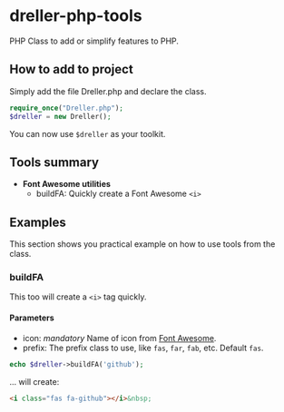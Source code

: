 # dreller-php-tools
PHP Class to add or simplify features to PHP.

## How to add to project
Simply add the file Dreller.php and declare the class.
``` php
require_once("Dreller.php");
$dreller = new Dreller();
```   
You can now use `$dreller` as your toolkit.

## Tools summary
- **Font Awesome utilities**
  - buildFA: Quickly create a Font Awesome `<i>`

## Examples
This section shows you practical example on how to use tools from the class.
### buildFA
This too will create a `<i>` tag quickly.
#### Parameters
- icon: *mandatory* Name of icon from [Font Awesome](https://fontawesome.com).
- prefix: The prefix class to use, like `fas`, `far`, `fab`, etc.  Default `fas`.
```php
echo $dreller->buildFA('github');
```
... will create:
```html
<i class="fas fa-github"></i>&nbsp;
```
